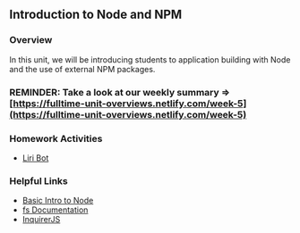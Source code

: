 ## Introduction to Node and NPM

### Overview

In this unit, we will be introducing students to application building with Node and the use of external NPM packages.

### REMINDER: Take a look at our weekly summary => [https://fulltime-unit-overviews.netlify.com/week-5](https://fulltime-unit-overviews.netlify.com/week-5)

### Homework Activities

* [Liri Bot](../02-Homework/Instructions/)

### Helpful Links

* [Basic Intro to Node](https://blog.codeship.com/node-js-tutorial/)
* [fs Documentation](https://nodejs.org/api/fs.html)
* [InquirerJS](https://www.npmjs.com/package/inquirer)
